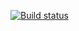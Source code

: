 [![Build status](https://ci.appveyor.com/api/projects/status/1a52hd21qjf8eqtq?svg=true)](https://ci.appveyor.com/project/Aprilmorse/api-ci)
